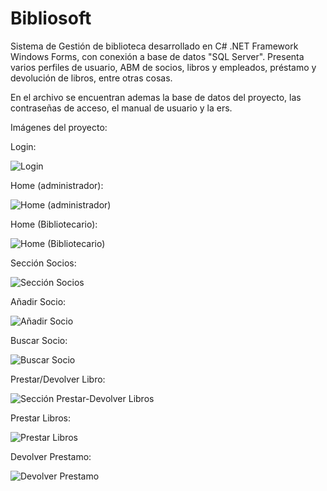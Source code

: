 # Bibliosoft
Sistema de Gestión de biblioteca desarrollado en C# .NET Framework Windows Forms, con conexión a base de datos "SQL Server". Presenta varios perfiles de usuario, ABM de socios, libros y empleados, préstamo y devolución de libros, entre otras cosas.

En el archivo se encuentran ademas la base de datos del proyecto, las contraseñas de acceso, el manual de usuario y la ers.

Imágenes del proyecto:

Login:

![Login](https://user-images.githubusercontent.com/99621140/161880401-b910ee27-5d3e-4ab2-9357-de09c165f38b.jpg)

Home (administrador):

![Home (administrador)](https://user-images.githubusercontent.com/99621140/161880820-0835e90d-9869-414a-adb9-8819c522eccb.jpg)

Home (Bibliotecario):

![Home (Bibliotecario)](https://user-images.githubusercontent.com/99621140/161881349-f31c2c5b-d463-4c44-9ef8-0d357bbc75ff.jpg)

Sección Socios:

![Sección Socios](https://user-images.githubusercontent.com/99621140/161881920-485193fc-d01d-42a5-8ae7-6c9fdaf7712f.jpg)

Añadir Socio:

![Añadir Socio](https://user-images.githubusercontent.com/99621140/161882158-3fa3274f-795c-413e-a31c-a1aed0d1ef42.jpg)

Buscar Socio:

![Buscar Socio](https://user-images.githubusercontent.com/99621140/161882394-d239800b-d9b9-48b4-85b1-f969a57d443f.jpg)

Prestar/Devolver Libro:

![Sección Prestar-Devolver Libros](https://user-images.githubusercontent.com/99621140/161882940-db92ceef-30ad-46ec-9b8b-ca6d69255131.jpg)

Prestar Libros:

![Prestar Libros](https://user-images.githubusercontent.com/99621140/161883190-52d9b123-9bab-4b02-99e3-e8bdb4b4b2f1.jpg)

Devolver Prestamo:

![Devolver Prestamo](https://user-images.githubusercontent.com/99621140/161883473-420a504b-cb2c-4451-85a1-51e4466d0c40.jpg)


